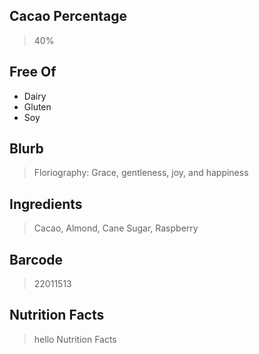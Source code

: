 ## Cacao Percentage
> 40%

## Free Of
- Dairy
- Gluten
- Soy

## Blurb
> Floriography: Grace, gentleness, joy, and happiness

## Ingredients
> Cacao, Almond, Cane Sugar, Raspberry

## Barcode
> 22011513

## Nutrition Facts
> hello Nutrition Facts
